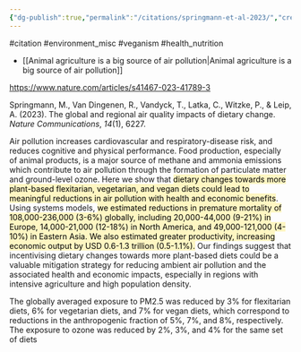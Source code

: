 ```yaml
---
{"dg-publish":true,"permalink":"/citations/springmann-et-al-2023/","created":"2024-04-22T13:03:48.000+01:00","updated":"2025-09-28T23:48:56.540+01:00"}
---
```


#citation #environment_misc #veganism #health_nutrition

- [[Animal agriculture is a big source of air pollution\|Animal agriculture is a big source of air pollution]] 

https://www.nature.com/articles/s41467-023-41789-3

Springmann, M., Van Dingenen, R., Vandyck, T., Latka, C., Witzke, P., & Leip, A. (2023). The global and regional air quality impacts of dietary change. _Nature Communications_, _14_(1), 6227.

Air pollution increases cardiovascular and respiratory-disease risk, and reduces cognitive and physical performance. Food production, especially of animal products, is a major source of methane and ammonia emissions which contribute to air pollution through the formation of particulate matter and ground-level ozone. Here we show that <mark style="background: #FFF3A3A6;">dietary changes towards more plant-based flexitarian, vegetarian, and vegan diets could lead to meaningful reductions in air pollution with health and economic benefits</mark>. Using systems models, <mark style="background: #FFF3A3A6;">we estimated reductions in premature mortality of 108,000-236,000 (3-6%) globally, including 20,000-44,000 (9-21%) in Europe, 14,000-21,000 (12-18%) in North America, and 49,000-121,000 (4-10%) in Eastern Asia. We also estimated greater productivity, increasing economic output by USD 0.6-1.3 trillion (0.5-1.1%).</mark> Our findings suggest that incentivising dietary changes towards more plant-based diets could be a valuable mitigation strategy for reducing ambient air pollution and the associated health and economic impacts, especially in regions with intensive agriculture and high population density.

The globally averaged exposure to PM2.5 was reduced by 3% for flexitarian diets, 6% for vegetarian diets, and 7% for vegan diets, which correspond to reductions in the anthropogenic fraction of 5%, 7%, and 8%, respectively. The exposure to ozone was reduced by 2%, 3%, and 4% for the same set of diets 